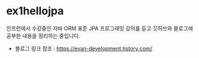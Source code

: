 # ex1hellojpa
인프런에서 수강중인 자바 ORM 표준 JPA 프로그래밍 강의를 듣고 깃허브와 블로그에 공부한 내용을 정리하는 중입니다.
- 블로그 링크 참조 : <https://evan-development.tistory.com/>
